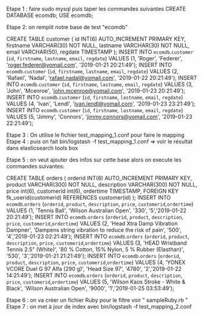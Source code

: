 Etape 1 : faire sudo mysql puis taper les commandes suivantes 
CREATE DATABASE ecomdb;
USE ecomdb;

Etape 2: on remplit notre base de test "ecomdb"

CREATE TABLE customer (
id INT(6)  AUTO_INCREMENT PRIMARY KEY,
firstname VARCHAR(30) NOT NULL,
lastname VARCHAR(30) NOT NULL,
email VARCHAR(50),
regdate TIMESTAMP
);
INSERT INTO `ecomdb`.`customer` (`id`, `firstname`, `lastname`, `email`, `regdate`) VALUES (1, 'Roger', 'Federer', 'roger.federer@yomail.com', '2019-01-21 20:21:49');
INSERT INTO `ecomdb`.`customer` (`id`, `firstname`, `lastname`, `email`, `regdate`) VALUES (2, 'Rafael', 'Nadal', 'rafael.nadal@yomail.com', '2019-01-22 20:21:49');
INSERT INTO `ecomdb`.`customer` (`id`, `firstname`, `lastname`, `email`, `regdate`) VALUES (3, 'John', 'Mcenroe', 'john.mcenroe@yomail.com', '2019-01-23 20:21:49'); 
INSERT INTO `ecomdb`.`customer` (`id`, `firstname`, `lastname`, `email`, `regdate`) VALUES (4, 'Ivan', 'Lendl', 'ivan.lendl@yomail.com', '2019-01-23 23:21:49'); 
INSERT INTO `ecomdb`.`customer` (`id`, `firstname`, `lastname`, `email`, `regdate`) VALUES (5, 'Jimmy', 'Connors', 'jimmy.connors@yomail.com', '2019-01-23 22:21:49');

Etape 3 : On utilise le fichier test_mapping_1.conf pour faire le mapping 
Etape 4 : puis on fait bin/logstash -f test_mapping_1.conf => voir le résultat dans elasticsearch tools box


Etape 5 : on veut ajouter des infos sur cette base alors on execute les commandes suivantes:

CREATE TABLE orders (
orderid INT(6)  AUTO_INCREMENT PRIMARY KEY,
product VARCHAR(300) NOT NULL,
description VARCHAR(300) NOT NULL,
price int(6),
customerid int(6),
ordertime TIMESTAMP,
FOREIGN KEY fk_userid(customerid)
REFERENCES customer(id)
);
INSERT INTO `ecomdb`.`orders` (`orderid`, `product`, `description`, `price`, `customerid`,`ordertime`)
 VALUES (1, 'Tennis Ball', 'Wilson Australian Open', '330', '5','2019-01-22 20:21:49');
INSERT INTO `ecomdb`.`orders` (`orderid`, `product`, `description`, `price`, `customerid`,`ordertime`)
 VALUES (2, 'Head Xtra Damp Vibration Dampner', 'Dampens string vibration to reduce the risk of pain', '500', '4','2019-01-23 02:21:49');
 INSERT INTO `ecomdb`.`orders` (`orderid`, `product`, `description`, `price`, `customerid`,`ordertime`)
 VALUES (3, 'HEAD Wristband Tennis 2.5" (White)', '80 % Cotton, 15% Nylon, 5 % Rubber (Elasthan)', '530', '3','2019-01-21 21:21:49');
 INSERT INTO `ecomdb`.`orders` (`orderid`, `product`, `description`, `price`, `customerid`,`ordertime`)
 VALUES (4, 'YONEX VCORE Duel G 97 Alfa (290 g)', 'Head Size 97', '4780', '2','2019-01-22 14:21:49');
 INSERT INTO `ecomdb`.`orders` (`orderid`, `product`, `description`, `price`, `customerid`,`ordertime`)
 VALUES (5, 'Wilson Kaos Stroke - White & Black', 'Wilson Australian Open', '9000', '1','2019-01-25 03:53:49');
 
 Etape 6 : on va créer un fichier Ruby pour le filtre voir  " sampleRuby.rb " 
 Etape 7 : on met à jour de index avec bin/logstash -f test_mapping_2.conf